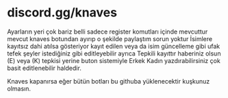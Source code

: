 # discord.gg/knaves
Ayarların yeri çok bariz belli sadece register komutları içinde mevcuttur mevcut knaves botundan ayırıp o şekilde paylaştım sorun yoktur İsimlere kayıtsız dahi atılsa gösteriyor kayıt edilen veya da isim güncelleme gibi ufak tefek şeyler istediğiniz gibi editleyebilir ayrıca Tepkili kayıttır haberiniz olsun (E) veya (K) tepkisi yerine buton sistemiyle Erkek Kadın yazdırabilirsiniz çok basit editlenebilir haldedir.

Knaves kapanırsa eğer bütün botları bu githuba yüklenecektir kuşkunuz olmasın.
